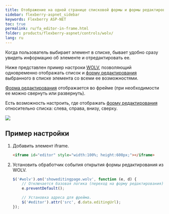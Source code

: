 ```yaml
---
title: Отображение на одной странице списковой формы и формы редактирования
sidebar: flexberry-aspnet_sidebar
keywords: Flexberry ASP-NET
toc: true
permalink: ru/fa_editor-in-frame.html
folder: products/flexberry-aspnet/controls/wolv/
lang: ru
---
```


Когда пользователь выбирает элемент в списке, бывает удобно сразу увидеть информацию об элементе и отредактировать ее.

Ниже представлен пример настроки [WOLV](fa_web-object-list-view.html), позволяющий одновременно отображать список и
[форму редактирования](fa_editform.html) выбранного в списке элемента со всеми ее возможностями.

[Форма редактирования](fa_editform.html) отображается во фрейме (при необходимости ее можно свернуть или развернуть).

Есть возможность настроить, где отображать [форму редактирования](fa_editform.html) относительно списка: слева, справа, внизу, сверху.

![](/images/pages/products/flexberry-aspnet/controls/wolv/editor-in-frame1.png)

## Пример настройки

1. Добавить элемент iframe.
    
    ```html
    <iframe id="editor" style="width:100%; height:600px;"></iframe> 
    ```

2. Установить обработчик события открытия формы редактирования из WOLV.
    
    ```javascript
    $('#wolv').on('showeditingpage.wolv', function (e, d) {
        // Отключается базовая логика (переход на форму редактирования).
        e.preventDefault();
    
        // Установка адреса для фрейма.
        $('#editor').attr('src', d.data.editingUrl);
    });
    ```
